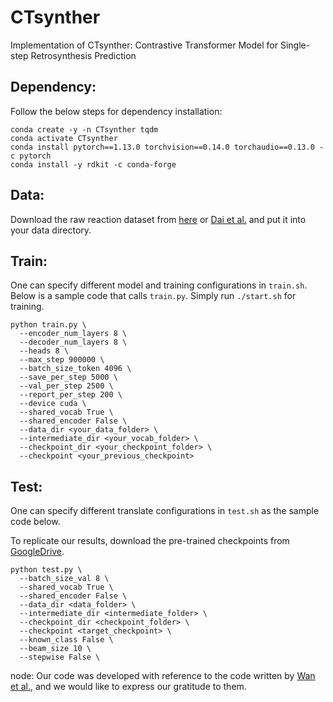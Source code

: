 # CTsynther
Implementation of CTsynther: Contrastive Transformer Model for Single-step Retrosynthesis Prediction

## Dependency:
Follow the below steps for dependency installation:
```
conda create -y -n CTsynther tqdm
conda activate CTsynther
conda install pytorch==1.13.0 torchvision==0.14.0 torchaudio==0.13.0 -c pytorch
conda install -y rdkit -c conda-forge
```


## Data:
Download the raw reaction dataset from [here](https://drive.google.com/drive/folders/1tpeOx2R_sUU0KhwnaLpyIy1iFtDifAGM?usp=sharing) or [Dai et al.](https://github.com/Hanjun-Dai/GLN) and put it into your data directory.

## Train:
One can specify different model and training configurations in `train.sh`. Below is a sample code that calls `train.py`. Simply run `./start.sh` for training.


```
python train.py \
  --encoder_num_layers 8 \
  --decoder_num_layers 8 \
  --heads 8 \
  --max_step 900000 \
  --batch_size_token 4096 \
  --save_per_step 5000 \
  --val_per_step 2500 \
  --report_per_step 200 \
  --device cuda \
  --shared_vocab True \
  --shared_encoder False \
  --data_dir <your_data_folder> \
  --intermediate_dir <your_vocab_folder> \
  --checkpoint_dir <your_checkpoint_folder> \
  --checkpoint <your_previous_checkpoint> 
```

## Test:
One can specify different translate configurations in `test.sh` as the sample code below.

To replicate our results, download the pre-trained checkpoints from [GoogleDrive](https://drive.google.com/drive/folders/1tpeOx2R_sUU0KhwnaLpyIy1iFtDifAGM?usp=sharing).


```
python test.py \
  --batch_size_val 8 \
  --shared_vocab True \
  --shared_encoder False \
  --data_dir <data_folder> \
  --intermediate_dir <intermediate_folder> \
  --checkpoint_dir <checkpoint_folder> \
  --checkpoint <target_checkpoint> \
  --known_class False \
  --beam_size 10 \
  --stepwise False \
```

node: 
Our code was developed with reference to the code written by [Wan et al.](https://proceedings.mlr.press/v162/wan22a.html), and we would like to express our gratitude to them.

